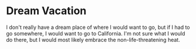 # Dream Vacation

I don't really have a dream place of where I would want to go, but if I had to go somewhere, I would want to go to California.
I'm not sure what I would do there, but I would most likely embrace the non-life-threatening heat.